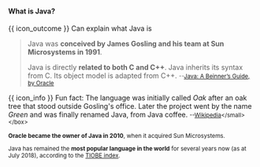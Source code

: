 <div id="title">

#### What is Java?

</div>

<span id="prereqs"></span>

<span id="outcomes">{{ icon_outcome }} Can explain what Java is</span>

<div id="body">

>Java was **conceived by James Gosling and his team at Sun Microsystems in 1991**.
>
>Java is directly **related to both C and C++**. Java inherits its syntax from C. Its object model is adapted from C++.
><small>--[Java: A Beinner’s Guide, by Oracle](http://www.oracle.com/events/global/en/java-outreach/resources/java-a-beginners-guide-1720064.pdf)</small>

<box>

{{ icon_info }} Fun fact: The language was initially called _Oak_ after an oak tree that stood outside Gosling's office. Later the project went by the name _Green_ and was finally renamed Java, from Java coffee. <small>--[Wikipedia](https://en.wikipedia.org/wiki/Java_(programming_language))</small>
</box>


**Oracle became the owner of Java in 2010**, when it acquired Sun Microsystems.

Java has remained the **most popular language in the world** for several years now (as at July 2018), according to the [TIOBE index](https://www.tiobe.com/tiobe-index/).

</div>

<div id="extras">
</div>